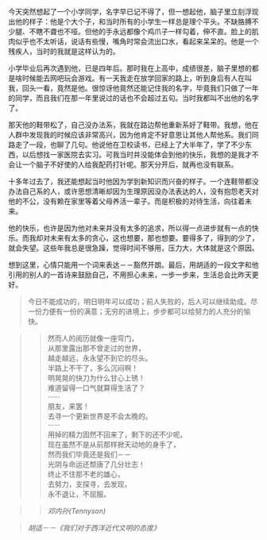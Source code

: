 今天突然想起了一个小学同学，名字早已记不得了，但一想起他，脑子里立刻浮现出他的样子：他是个大个子，和当时所有的小学生一样总是理个平头。不缺胳膊不少腿、不瞎不聋也不哑。但他的手永远都像个鸡爪子一样勾着，伸不直。脸上的肌肉似乎也不太听话，说话有些慢，嘴角时常会流出口水，看起来呆呆的。他是一个残疾人，当时的我就是这样认为的。

小学毕业后再次遇到他，已是四年后。那时我在上高中，成绩很差，脑子里想的都是啥时候能去网吧玩会游戏。有一天我走在放学回家的路上，听到身后有人在叫我，回头一看，竟然是他。很惊讶他竟然还能记住我的名字，毕竟我们只做了一年的同学，而且我们在那一年里说过的话也不会超过五句。当时我都叫不出他的名字了。

那天他的鞋带松了，自己没办法系，我就在路边帮他重新系好了鞋带。我想，他在人群中发现我的时候应该非常高兴，因为他肯定不好意思让其他人帮他系。我们同路走了一段，也聊了几句。他说他在卫校读书，已经上了大半年了，学了不少东西，以后想找一家医院去实习。可我当时并没能体会到他的快乐，我想的是我才不会让一个脑子不好使的人给我配药打针呢。那天分开后，就再也没有联系。

十多年过去了，我还能想起当时他因为学到新知识而兴奋的样子。一个连鞋带都没办法自己系的人，或许思想清晰却因为生理原因没办法表达的人，没有抱怨老天对他的不公，没有赖在家里等着父母养活一辈子。而是积极的对待生活，向往着未来。

他的快乐，也许是因为他对未来并没有太多的追求，所以得一点进步就有一点的快乐。而我却对未来有太多的贪心，这也想要，那也想要。要得多了，得到的少了，就会失望。这些年我总是很急躁，觉得时间不够用，压力大，大体就是这个原因。

想到这里，心情只能用一个词来表达－－豁然开朗。最后，用胡适的一段文字和他引用的别人的一首诗来鼓励自己，不用担心未来，一步一步来，生活总会比昨天更好。

>今日不能成功的，明日明年可以成功；前人失败的，后人可以继续助成。尽一份力便有一份的满意；无穷的进境上，步步都可以给努力的人充分的愉快。


>>然而人的阅历就像一座穹门，  
从那里露出那不曾走过的世界，  
越走越远，永永望不到它的尽头。  
半路上不干了，多么沉闷啊！  
明晃晃的快刀为什么甘心上锈！  
难道留得一口气就算得生活了？  
······  
朋友，来罢！  
去寻一个更新世界是不会太晚的。  
······  
用掉的精力固然不回来了，剩下的还不少呢。  
现在虽然不是从前那样掀天动地的身手了，  
然而我们毕竟还是我们－－  
光阴与命运还颓唐了几分壮志！  
终止不住那不老的雄心，  
去努力，支探寻，去发现，  
永不退让，不屈服。  

>>*邓内孙(Tennyson)*

>*胡适－－《我们对于西洋近代文明的态度》*
